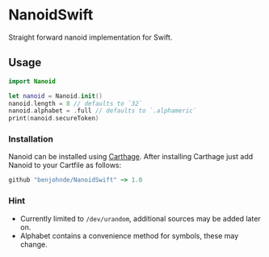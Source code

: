 # NanoidSwift

Straight forward nanoid implementation for Swift.

## Usage

```swift
import Nanoid

let nanoid = Nanoid.init()
nanoid.length = 8 // defaults to `32`
nanoid.alphabet = .full // defaults to `.alphameric`
print(nanoid.secureToken)
```

### Installation

Nanoid can be installed using [Carthage](https://github.com/Carthage/Carthage). After installing Carthage just add Nanoid to your Cartfile as follows:

```ruby
github "benjohnde/NanoidSwift" ~> 1.0
```

### Hint

- Currently limited to `/dev/urandom`, additional sources may be added later on.
- Alphabet contains a convenience method for symbols, these may change.

